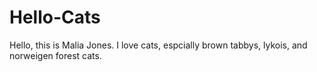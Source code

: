# Hello-Cats

Hello, this is Malia Jones.
I love cats, espcially brown tabbys, lykois, and norweigen forest cats.
